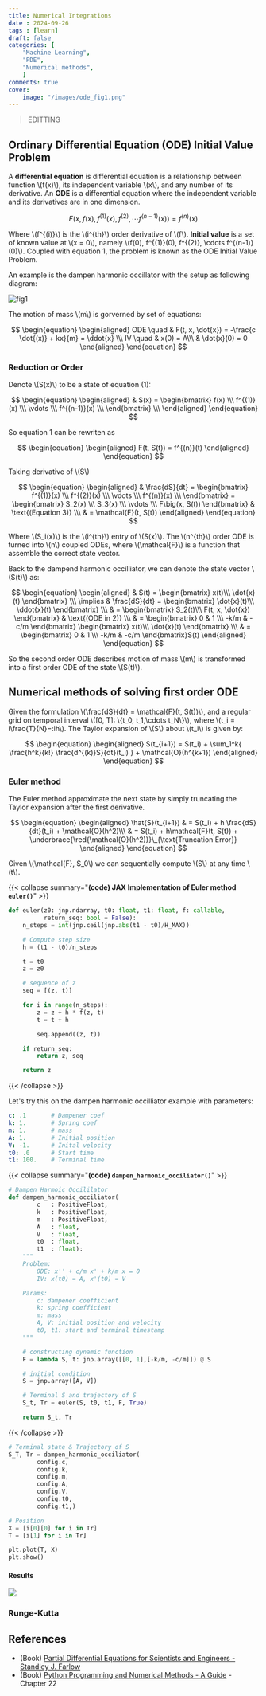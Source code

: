 ```yaml
---
title: Numerical Integrations 
date : 2024-09-26
tags : [learn]
draft: false 
categories: [
    "Machine Learning",
    "PDE",
    "Numerical methods",
    ]
comments: true 
cover:
    image: "/images/ode_fig1.png"
---
```


> EDITTING


## Ordinary Differential Equation (ODE) Initial Value Problem

A **differential equation** is differential equation is a relationship between function \\(f(x)\\), its independent variable \\(x\\), and any number of its derivative. An **ODE** is a differential equation where the independent variable and its derivatives are in one dimension.

$$
\begin{equation}
F(x, f(x), f^{(1)}(x), f^{(2)}, \cdots f^{(n-1)}(x)) = f^{(n)}(x) 
\end{equation}
$$

Where \\(f^{(i)}\\) is the \\(i^{th}\\) order derivative of \\(f\\). **Initial value** is a set of known value at \\(x = 0\\), namely \\(f(0), f^{(1)}(0), f^{(2)}, \cdots f^{(n-1)}(0)\\). Coupled with equation 1, the problem is known as the ODE Initial Value Problem.

An example is the dampen harmonic occillator with the setup as following diagram:

![fig1](/images/ode_fig1.png)


The motion of mass \\(m\\) is gorverned by set of equations:

$$
\begin{equation}
    \begin{aligned}
        ODE \quad & F(t, x, \dot{x}) = -\frac{c \dot{(x)} + kx}{m} = \ddot{x}  \\\
        IV \quad & x(0) = A\\\
        & \dot{x}(0) = 0
    \end{aligned}
\end{equation}
$$

### Reduction or Order

Denote \\(S(x)\\) to be a state of equation (1):

$$
\begin{equation}
\begin{aligned}
    & S(x) = \begin{bmatrix}
        f(x)                \\\
        f^{(1)}(x)          \\\
        \vdots              \\\
        f^{(n-1)}(x)        \\\
    \end{bmatrix} \\\
\end{aligned}
\end{equation}
$$

So equation 1 can be rewriten as 

$$
\begin{equation}
\begin{aligned}
    F(t, S(t)) = f^{(n)}(t)
\end{aligned}
\end{equation}
$$


Taking derivative of \\(S\\)

$$
\begin{equation}
\begin{aligned}
    & 
        \frac{dS}{dt}  = \begin{bmatrix}
        f^{(1)}(x)          \\\
        f^{(2)}(x)          \\\
        \vdots              \\\
        f^{(n)}(x)          \\\
    \end{bmatrix} = \begin{bmatrix}
        S_2(x)          \\\
        S_3(x)          \\\
        \vdots              \\\
        F\big(x, S(t))
    \end{bmatrix} & \text{(Equation 3)} \\\
    & = \mathcal{F}(t, S(t))
\end{aligned}
\end{equation}
$$

Where \\(S_i(x)\\) is the \\(i^{th}\\) entry of \\(S(x)\\). The \\(n^{th}\\) order ODE is turned into \\(n\\) coupled ODEs, where \\(\mathcal{F}\\) is a function that assemble the correct state vector.

Back to the dampend harmonic occilliator, we can denote the state vector \\(S(t)\\) as:

$$
\begin{equation}
\begin{aligned}
& S(t) = \begin{bmatrix}
    x(t)\\\
    \dot{x}(t)
\end{bmatrix} \\\
\implies &
    \frac{dS}{dt} = \begin{bmatrix}
        \dot{x}(t)\\\
        \ddot{x}(t)
    \end{bmatrix} \\\
& = \begin{bmatrix}
        S_2(t)\\\
        F(t, x, \dot{x})
    \end{bmatrix} & \text{(ODE in 2)} \\\
& = \begin{bmatrix}
    0 & 1 \\\
    -k/m & -c/m
\end{bmatrix} \begin{bmatrix}
    x(t)\\\
    \dot{x}(t) 
\end{bmatrix} \\\
& = \begin{bmatrix}
    0 & 1 \\\
    -k/m & -c/m
    \end{bmatrix}S(t)
\end{aligned}
\end{equation}
$$

So the second order ODE describes motion of mass \\(m\\) is transformed into a first order ODE of the state \\(S(t)\\).


## Numerical methods of solving first order ODE

Given the formulation \\(\frac{dS}{dt} = \mathcal{F}(t, S(t))\\), and a regular grid on temporal interval \\([0, T]: \\{t_0, t_1,\cdots t_N\\}\\), where \\(t_i = i\frac{T}{N}=:ih\\). The Taylor expansion of \\(S\\) about \\(t_i\\) is given by: 

$$
\begin{equation}
\begin{aligned}
    S(t_{i+1}) = S(t_i) + \sum_1^k{
        \frac{h^k}{k!}
        \frac{d^{(k)}S}{dt}(t_i)
    } + \mathcal{O}(h^{k+1})
\end{aligned}
\end{equation}
$$

### Euler method
The Euler method approximate the next state by simply truncating the Taylor expansion after the first derivative.

$$
\begin{equation}
    \begin{aligned}
    \hat{S}(t_{i+1}) & = S(t_i) + h \frac{dS}{dt}(t_i) + \mathcal{O}(h^2)\\\
    & = S(t_i)  + h\mathcal{F}(t, S(t)) + \underbrace{\red{\mathcal{O}(h^2)}}\_{\text{Truncation Error}}
    \end{aligned}
\end{equation}
$$


Given \\(\mathcal{F}, S_0\\) we can sequentially compute \\(S\\) at any time \\(t\\).

{{< collapse summary="**(code) JAX Implementation of Euler method `euler()`**" >}} 
```python
def euler(z0: jnp.ndarray, t0: float, t1: float, f: callable,
          return_seq: bool = False):
    n_steps = int(jnp.ceil(jnp.abs(t1 - t0)/H_MAX))

    # Compute step size
    h = (t1 - t0)/n_steps

    t = t0
    z = z0

    # sequence of z
    seq = [(z, t)]

    for i in range(n_steps):
        z = z + h * f(z, t)
        t = t + h

        seq.append((z, t))

    if return_seq:
        return z, seq

    return z

```
{{< /collapse >}}

Let's try this on the dampen harmonic occilliator example with parameters:

```yml
c: .1       # Dampener coef
k: 1.       # Spring coef
m: 1.       # mass
A: 1.       # Initial position
V: -1.      # Inital velocity
t0: .0      # Start time
t1: 100.    # Terminal time
```

{{< collapse summary="**(code) `dampen_harmonic_occiliator()`**" >}} 
```python
# Dampen Harmoic Occililator
def dampen_harmonic_occiliator(
        c   : PositiveFloat,
        k   : PositiveFloat,
        m   : PositiveFloat,
        A   : float,
        V   : float,
        t0  : float,
        t1  : float):
    """
    Problem: 
        ODE: x'' + c/m x' + k/m x = 0
        IV: x(t0) = A, x'(t0) = V

    Params:
        c: dampener coefficient
        k: spring coefficient
        m: mass
        A, V: initial position and velocity
        t0, t1: start and terminal timestamp
    """

    # constructing dynamic function
    F = lambda S, t: jnp.array([[0, 1],[-k/m, -c/m]]) @ S

    # initial condition
    S = jnp.array([A, V])

    # Terminal S and trajectory of S
    S_t, Tr = euler(S, t0, t1, F, True)

    return S_t, Tr

```
{{< /collapse >}}


```python
# Terminal state & Trajectory of S
S_T, Tr = dampen_harmonic_occiliator(
        config.c,
        config.k,
        config.m,
        config.A,
        config.V,
        config.t0,
        config.t1,)

# Position
X = [i[0][0] for i in Tr]
T = [i[1] for i in Tr]

plt.plot(T, X)
plt.show()

```

#### Results


![](/images/ode_euler_rs.png)

### Runge-Kutta


## References
- (Book) [Partial Differential Equations for Scientists and Engineers - Standley J. Farlow](https://www.amazon.com/Differential-Equations-Scientists-Engineers-Mathematics/dp/048667620X)
- (Book) [Python Programming and Numerical Methods - A Guide]() - Chapter 22

